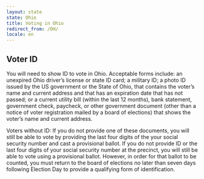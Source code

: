 ```yaml
---
layout: state
state: Ohio
title: Voting in Ohio
redirect_from: /OH/
locale: en
---
```


## Voter ID

You will need to show ID to vote in Ohio. Acceptable forms include: an unexpired Ohio driver’s license or state ID card; a military ID; a photo ID issued by the US government or the State of Ohio, that contains the voter’s name and current address and that has an expiration date that has not passed; or a current utility bill (within the last 12 months), bank statement, government check, paycheck, or other government document (other than a notice of voter registration mailed by a board of elections) that shows the voter’s name and current address.

Voters without ID: If you do not provide one of these documents, you will still be able to vote by providing the last four digits of the your social security number and cast a provisional ballot. If you do not provide ID or the last four digits of your social security number at the precinct, you will still be able to vote using a provisional ballot. However, in order for that ballot to be counted, you must return to the board of elections no later than seven days following Election Day to provide a qualifying form of identification.
